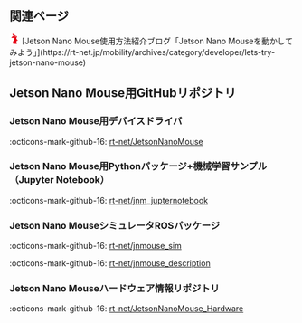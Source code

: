## 関連ページ

<img src='../img/rt-logo-32x32.png' alt='RT' width='18px'>
[Jetson Nano Mouse使用方法紹介ブログ「Jetson Nano Mouseを動かしてみよう」](https://rt-net.jp/mobility/archives/category/developer/lets-try-jetson-nano-mouse)

## Jetson Nano Mouse用GitHubリポジトリ

### Jetson Nano Mouse用デバイスドライバ

:octicons-mark-github-16: 
[rt-net/JetsonNanoMouse](https://github.com/rt-net/JetsonNanoMouse)

### Jetson Nano Mouse用Pythonパッケージ+機械学習サンプル（Jupyter Notebook）

:octicons-mark-github-16: 
[rt-net/jnm_jupternotebook](https://github.com/rt-net/jnm_jupyternotebook)

### Jetson Nano MouseシミュレータROSパッケージ

:octicons-mark-github-16: 
[rt-net/jnmouse_sim](https://github.com/rt-net/jnmouse_sim)

:octicons-mark-github-16: 
[rt-net/jnmouse_description](https://github.com/rt-net/jnmouse_description)

### Jetson Nano Mouseハードウェア情報リポジトリ

:octicons-mark-github-16: 
[rt-net/JetsonNanoMouse_Hardware](https://github.com/rt-net/JetsonNanoMouse_Hardware)